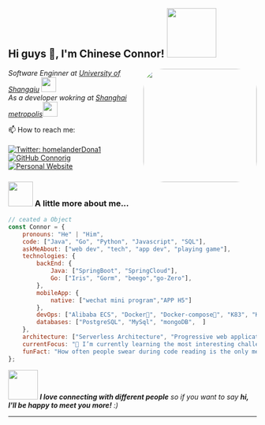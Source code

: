 <!--
**Connorig/Connorig** is a ✨ _special_ ✨ repository because its `README.md` (this file) appears on your GitHub profile.
- 🔭 I’m currently working on ...
- 🌱 I’m currently learning ...
- 👯 I’m looking to collaborate on ...
- 🤔 I’m looking for help with ...
- 💬 Ask me about ...
- 😄 Pronouns: ...
- ⚡ Fun fact: ...
Here are some ideas to get you started:
-->

<h2> Hi guys 👋, I'm Chinese Connor! <img src="https://media4.giphy.com/media/v1.Y2lkPTc5MGI3NjExc2F5NzBuY21qaDAzdGFmNWQ4dXVpcGFheW9mYnlhZXo2cjY0c2p2bSZlcD12MV9pbnRlcm5hbF9naWZfYnlfaWQmY3Q9Zw/26tk0oCeWpf0kITRK/giphy.webp" width="100"></h2>

<img align='right' src="https://pbs.twimg.com/profile_images/1656227257109864449/jHGC9PFa_400x400.jpg" 
  style="border-radius: 18%;max-width: 100%;" width="230">
<p><em>Software Enginner at <a href="javascript:void(0)">University of Shangqiu</a>
  
<img src="https://media.giphy.com/media/fYSnHlufseco8Fh93Z/giphy.gif" width="30">
</br>As a developer wokring at <a href="https://www.thingple.com"> Shanghai metropolis</a><img src="https://media.giphy.com/media/WUlplcMpOCEmTGBtBW/giphy.gif" width="30"> 
</em></p>

📫 How to reach me: 
<br>
<br>
[![Twitter: homelanderDona1](https://img.shields.io/twitter/follow/homelanderDona1?style=social)](https://twitter.com/homelanderDona1)
<br>
[![GitHub Connorig](https://img.shields.io/github/followers/Connorig?label=follow&style=social)](https://github.com/Connorig)
<br>
[![Personal Website](https://img.shields.io/badge/Website-46a2f1.svg?&style=flat-square&logo=Google-Chrome&logoColor=white&link=https://cloudbyte.top/)](https://cloudbyte.top/)

### <img src="https://media.giphy.com/media/VgCDAzcKvsR6OM0uWg/giphy.gif" width="50"> A little more about me...  

```javascript
// ceated a Object
const Connor = {
    pronouns: "He" | "Him",
    code: ["Java", "Go", "Python", "Javascript", "SQL"],
    askMeAbout: ["web dev", "tech", "app dev", "playing game"],
    technologies: {
        backEnd: {
            Java: ["SpringBoot", "SpringCloud"],
            Go: ["Iris", "Gorm", "beego","go-Zero"],
        },
        mobileApp: {
            native: ["wechat mini program","APP H5"]
        },
        devOps: ["Alibaba ECS", "Docker🐳", "Docker-compose🐙", "K83", "K3s", "Rancher2.x" "Nginx"],
        databases: ["PostgreSQL", "MySql", "mongoDB",  ]
    },
    architecture: ["Serverless Architecture", "Progressive web applications", "Single page applications"],
    currentFocus: "🌱 I’m currently learning the most interesting challenge focused on 3D view model on three.JS and oimo.JS",
    funFact: "How often people swear during code reading is the only measure of code quality.🔪"
};
```

<img src="https://media.giphy.com/media/LnQjpWaON8nhr21vNW/giphy.gif" width="60"> <em><b>I love connecting with different people</b> so if you want to say <b>hi, I'll be happy to meet you more!</b> :)</em>

---
